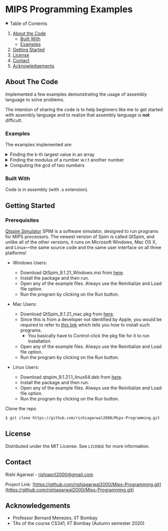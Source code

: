 <!-- Header -->
# MIPS Programming Examples

<!-- TABLE OF CONTENTS -->
<details open="open">
  <summary>Table of Contents</summary>
  <ol>
    <li>
      <a href="#about-the-code">About the Code</a>
      <ul>
        <li><a href="#built-with">Built With</a></li>
        <li><a href="#examples">Examples</a></li>
      </ul>
    </li>
    <li>
      <a href="#getting-started">Getting Started</a>
    </li>
    <li><a href="#license">License</a></li>
    <li><a href="#contact">Contact</a></li>
    <li><a href="#acknowledgements">Acknowledgements</a></li>
  </ol>
</details>



<!-- ABOUT THE PROJECT -->
## About The Code

Implemented a few examples demonstrating the usage of assembly language to solve problems.

The intention of sharing the code is to help beginners like me to get started with assembly language and to realize that assembly language is **not** difficult. 

### Examples
The examples implemented are:
 
<details close="close">
<summary>
Finding the k-th largest value in an array
</summary>
A MIPS assembly program which does the following:
It accepts the following inputs: 

* _n_ (number of integers)
* _arr_  –  a list of n integers (to be stored in the data segment of your program
* _k_  –  a “small” positive integer
Program finds the kth largest value in the list and outputs it. 

Note that what’s computed is the kth largest value, not the value of the kth largest integer.

A sample run is shown below.

Program: _Enter No. of integers in list_<br>
User: 12 <br>
Program: _Enter list_ <br>
User: 5,  9,  -11,  27,  3,  -2,  8,  305,  27,  15,  -7,  0 <br>
Program: _Enter k (a  positive integer)_ <br>
User: 3 <br>
Program: _15_ <br>

Input constraints: 1<=n<=50 and 1<=k<=5.

Output by the program is in _​italics​_.
</details>

<details close="close">
<summary>
Finding the modulus of a number w.r.t another number
</summary>
A MIPS program to do the following:

* The program should input an ​integer​ of at most 4 decimal digits – this is the modulus, ​n​.
* The program should input a ​string​ of 12 ​decimal​ digits (most significant digit first). This represents a 12-digit integer(padded with 0s, if needed). Call it ​_a_​.
* The program computes ​_a​ mod ​n_​ and displays this value on the screen (result is between 0 and n-1,  i.e., _0  ≤  a mod n  ≤  n-1_). Program prompts the user for input as shown below.
* Program includes a couple of subroutines. 
* Constraints:​ _n>=1_, integer represented by _a>=0_.
Sample run:<br>
_Enter modulus:_​ 1000 <br>
_Enter string of 12 decimal digits:_ 123456789012 <br>
_123456789012 mod 1000 = 12 _<br>
_Wish to continue?: _ ​Y <br>
_Enter modulus: _​​25 <br>
_Enter string of 12 decimal digits: ​_​246801357988 <br>
_246801357988 mod 25 = 13_ <br>
_Wish to continue?: _​N <br>

Output of the program is in ​_italics_.​
</details>

<details close="close">
<summary>
Computing the gcd of two numbers
</summary>
The gcd is the greatest common divisor or common factor shared by two integers. For example, gcd(210, 112) = 14.

The program prompts the user for two integer inputs _m_ and _n_ and then prints the value of _gcd(m,n)_.

Constraints:​ m,n >= 1.
Sample run: <br>
_Enter m: _​​210 <br>
_Enter n: _​​112 <br>
_gcd(210,112) = 14 _<br>
_Wish to continue?:​_ Y <br>
_Enter ​​m:​ ​_462 <br>
_Enter ​​n:​​ _363 <br>
_gcd(462,363) = 33 _<br>
_Wish to continue?:​_ N <br>
Output by the program is in _​italics​_.
</details>

### Built With

Code is in assembly (with .s extension).

<!-- GETTING STARTED -->
## Getting Started

### Prerequisites

[Qtspim Simulator](http://spimsimulator.sourceforge.net/)
SPIM is a software simulator, designed to run programs for MIPS processors. The newest version of Spim is called QtSpim, and unlike all of the other versions, it runs on Microsoft Windows, Mac OS X, and Linux—the same source code and the same user interface on all three platforms!

* Windows Users:
    * Download QtSpim_9.1.21_Windows.msi from [here](https://sourceforge.net/projects/spimsimulator/files/).
    * Install the package and then run.
    * Open any of the example files. Always use the Reinitialize and Load file option.
    * Run the program by clicking on the Run button.

* Mac Users:
    * Download QtSpim_9.1.21_mac.pkg from [here](https://sourceforge.net/projects/spimsimulator/files/).
    * Since this is from a developer not identified by Apple, you would be required to refer to [this link](https://support.apple.com/en-gb/guide/mac-help/mh40616/mac) which tells you how to install such programs.
        * You basically have to Control-click the pkg file for it to run installation
    * Open any of the example files. Always use the Reinitialize and Load file option.
    * Run the program by clicking on the Run button.

* Linux Users:
    * Download qtspim_9.1.21.1_linux64.deb from [here](https://sourceforge.net/projects/spimsimulator/files/).
    * Install the package and then run.
    * Open any of the example files. Always use the Reinitialize and Load file option.
    * Run the program by clicking on the Run button.
  
Clone the repo
   
```sh
$ git clone https://github.com/rishiagarwal2000/Mips-Programming.git 
```

<!-- LICENSE -->
## License

Distributed under the MIT License. See `LICENSE` for more information.



<!-- CONTACT -->
## Contact

Rishi Agarwal - rishiapril2000@gmail.com

Project Link: [https://github.com/rishiagarwal2000/Mips-Programming.git](https://github.com/rishiagarwal2000/Mips-Programming.git)


<!-- ACKNOWLEDGEMENTS -->
## Acknowledgements
* Professor Bernard Menezes, IIT Bombay
* TAs of the course CS341, IIT Bombay (Autumn semester 2020)